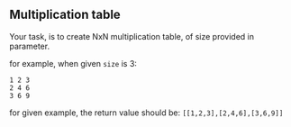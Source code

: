 ## **Multiplication table**
Your task, is to create NxN multiplication table, of size provided in parameter.

for example, when given `size` is 3:

    1 2 3
    2 4 6
    3 6 9
for given example, the return value should be: `[[1,2,3],[2,4,6],[3,6,9]]`